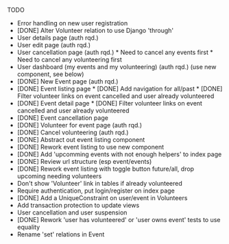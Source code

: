 TODO

* Error handling on new user registration
* [DONE] Alter Volunteer relation to use Django 'through'
* User details page (auth rqd.)
* User edit page (auth rqd.)
* User cancellation page (auth rqd.)
         * Need to cancel any events first
         * Need to cancel any volunteering first
* User dashboard (my events and my volunteering)  (auth rqd.) (use new component, see below)
* [DONE] New Event page (auth rqd.)
* [DONE] Event listing page
         * [DONE] Add navigation for all/past
         * [DONE] Filter volunteer links on event cancelled and user already volunteered
* [DONE] Event detail page
         * [DONE] Filter volunteer links on event cancelled and user already volunteered
* [DONE] Event cancellation page
* [DONE] Volunteer for event page (auth rqd.)
* [DONE] Cancel volunteering (auth rqd.)
* [DONE] Abstract out event listing component
* [DONE] Rework event listing to use new component
* [DONE] Add 'upcomming events with not enough helpers' to index page
* [DONE] Review url structure (esp event/events)
* [DONE] Rework event listing with toggle button future/all, drop upcoming needing volunteers
* Don't show 'Volunteer' link in tables if already volunteered
* Require authentication, put login/register on index page
* [DONE] Add a UniqueConstraint on user/event in Volunteers
* Add transaction protection to update views
* User cancellation and user suspension
* [DONE] Rework 'user has volunteered' or 'user owns event' tests to use equality
* Rename 'set' relations in Event
